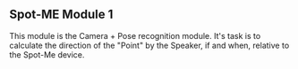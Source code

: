 ## Spot-ME Module 1
This module is the Camera + Pose recognition module.
It's task is to calculate the direction of the "Point" by the Speaker, if and when, relative to the Spot-Me device.
